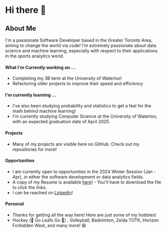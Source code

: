 # Hi there 👋

## About Me
I'm a passionate Software Developer based in the Greater Toronto Area, aiming to change the world via code! I'm extremely passionate about data science and machine learning, especially with respect to their applications in the sports analytics world.

#### What I'm Currently working on ...
- Completing my 3B term at the University of Waterloo!
- Refactoring older projects to improve their speed and efficiency

#### I'm currently learning ...
- I've also been studying probability and statistics to get a feel for the math behind machine learning!
- I'm currently studying Computer Science at the University of Waterloo, with an expected graduation date of April 2025.

#### Projects
- Many of my projects are visible here on GitHub. Check out my repositories for more!

#### Opportunities
- I am currently open to opportunities in the 2024 Winter Session (Jan - Apr), in either the software development or data analytics fields.  
- A copy of my Resume is available [here](https://github.com/AliRZ-02/AliRZ-02/blob/main/Resume.pdf)! - You'll have to download the file to click the links.
- I can be reached on [Linkedin](https://www.linkedin.com/in/ali-raza-zaidi/)!

#### Personal
- Thanks for getting all the way here! Here are just some of my hobbies!
- Hockey (🍁 Go Leafs Go 🍁) , Volleyball, Badminton, Zelda TOTK, Horizon Forbidden West, and many more! 😄

<!--
**AliRZ-02/AliRZ-02** is a ✨ _special_ ✨ repository because its `README.md` (this file) appears on your GitHub profile.

Here are some ideas to get you started:

- 🔭 I’m currently working on ...
- 🌱 I’m currently learning ...
- 👯 I’m looking to collaborate on ...
- 🤔 I’m looking for help with ...
- 💬 Ask me about ...
- 📫 How to reach me: ...
- 😄 Pronouns: ...
- ⚡ Fun fact: ...
-->
